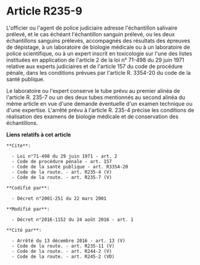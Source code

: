 # Article R235-9

L'officier ou l'agent de police judiciaire adresse l'échantillon salivaire prélevé, et le cas échéant l'échantillon sanguin
prélevé, ou les deux échantillons sanguins prélevés, accompagnés des résultats des épreuves de dépistage, à un laboratoire de
biologie médicale ou à un laboratoire de police scientifique, ou à un expert inscrit en toxicologie sur l'une des listes
instituées en application de l'article 2 de la loi n° 71-498 du 29 juin 1971 relative aux experts judiciaires et de l'article
157 du code de procédure pénale, dans les conditions prévues par l'article R. 3354-20 du code de la santé publique. 

Le laboratoire ou l'expert conserve le tube prévu au premier alinéa de l'article R. 235-7 ou un des deux tubes mentionnés au
second alinéa du même article en vue d'une demande éventuelle d'un examen technique ou d'une expertise. L'arrêté prévu à
l'article R. 235-4 précise les conditions de réalisation des examens de biologie médicale et de conservation des
échantillons.

**Liens relatifs à cet article**

	**Cite**:

	  - Loi n°71-498 du 29 juin 1971 - art. 2
	  - Code de procédure pénale - art. 157
	  - Code de la santé publique - art. R3354-20
	  - Code de la route. - art. R235-4 (V)
	  - Code de la route. - art. R235-7 (V)

	**Codifié par**:

	  - Décret n°2001-251 du 22 mars 2001

	**Modifié par**:

	  - Décret n°2016-1152 du 24 août 2016 - art. 1

	**Cité par**:

	  - Arrêté du 13 décembre 2016 - art. 13 (V)
	  - Code de la route. - art. R235-11 (V)
	  - Code de la route. - art. R244-2 (V)
	  - Code de la route. - art. R245-2 (VD)
